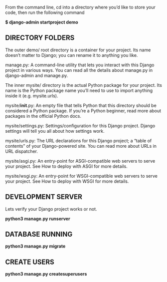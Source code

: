 From the command line, cd into a directory where you’d like to store your code, then run the following command

**$ django-admin startproject demo**

## DIRECTORY FOLDERS 

The outer demo/ root directory is a container for your project. Its name doesn’t matter to Django; you can rename it to anything you like.

manage.py: A command-line utility that lets you interact with this Django project in various ways. You can read all the details about manage.py in django-admin and manage.py.

The inner mysite/ directory is the actual Python package for your project. Its name is the Python package name you’ll need to use to import anything inside it (e.g. mysite.urls).

mysite/__init__.py: An empty file that tells Python that this directory should be considered a Python package. If you’re a Python beginner, read more about packages in the official Python docs.

mysite/settings.py: Settings/configuration for this Django project. Django settings will tell you all about how settings work.


mysite/urls.py: The URL declarations for this Django project; a “table of contents” of your Django-powered site. You can read more about URLs in URL dispatcher.

mysite/asgi.py: An entry-point for ASGI-compatible web servers to serve your project. See How to deploy with ASGI for more details.

mysite/wsgi.py: An entry-point for WSGI-compatible web servers to serve your project. See How to deploy with WSGI for more details.



## DEVELOPMENT SERVER

 Lets verify your Django project works or not.
 
 **python3 manage.py runserver**
 
 
 
 ## DATABASE RUNNING 
 
 **python3 manage.py migrate**
 
  ## CREATE USERS
  
  **python3 manage.py createsuperusers**
  
 
